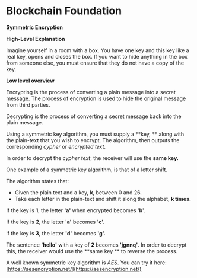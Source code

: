 # **Blockchain Foundation**

**Symmetric Encryption**

**High-Level Explanation**

Imagine yourself in a room with a box. You have one key and this key like a real key, opens and closes the box. If you want to hide anything in the box from someone else, you must ensure that they do not have a copy of the key.

**Low level overview**

Encrypting is the process of converting a plain message into a secret message. The process of encryption is used to hide the original message from third parties.

Decrypting is the process of converting a secret message back into the plain message.

Using a symmetric key algorithm, you must supply a **key, ** along with the plain-text that you wish to encrypt. The algorithm, then outputs the corresponding _cypher_ or _encrypted text_.

In order to decrypt the _cypher text_, the receiver will use the **same key.**

One example of a symmetric key algorithm, is that of a letter shift.

The algorithm states that:

* Given the plain text and a key, **k**,  between 0 and 26.
* Take each letter in the plain-text and shift it along the alphabet, **k times.**

If the key is **1**, the letter **'a'** when encrypted becomes '**b**'.

If the key is **2**, the letter '**a'** becomes **'c'.**

if the key is **3**, the letter **'d'** becomes **'g'.**

The sentence **'hello'** with a key of **2** becomes **'jgnnq'**. In order to decrypt this, the receiver would use the **same key ** to reverse the process.

A well known symmetric key algorithm is _AES_. You can try it here: [https://aesencryption.net/](https://aesencryption.net/)

